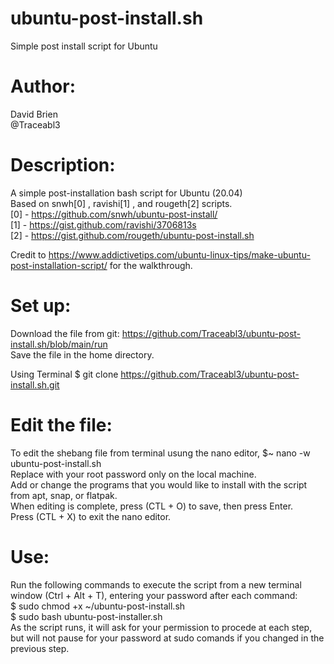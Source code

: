 # ubuntu-post-install.sh
Simple post install script for Ubuntu 

# Author:
  David Brien <br>
  @Traceabl3
#
# Description:
  A simple post-installation bash script for Ubuntu (20.04) <br>
  Based on snwh[0] , ravishi[1] , and rougeth[2] scripts. <br>
  [0] - https://github.com/snwh/ubuntu-post-install/ <br>
  [1] - https://gist.github.com/ravishi/3706813s <br>
  [2] - https://gist.github.com/rougeth/ubuntu-post-install.sh

  Credit to https://www.addictivetips.com/ubuntu-linux-tips/make-ubuntu-post-installation-script/ for the walkthrough.

# Set up:

  Download the file from git: https://github.com/Traceabl3/ubuntu-post-install.sh/blob/main/run <br>
  Save the file in the home directory. <br>
  
  Using Terminal
    $ git clone https://github.com/Traceabl3/ubuntu-post-install.sh.git

  
# Edit the file: 

  To edit the shebang file from terminal usung the nano editor, $~ nano -w ubuntu-post-install.sh <br>
  Replace <passowrd> with your root password only on the local machine. <br>
  Add or change the programs that you would like to install with the script from apt, snap, or flatpak. <br>
  When editing is complete, press (CTL + O) to save, then press Enter. <br>
  Press (CTL + X) to exit the nano editor. <br>

# Use: 

  Run the following commands to execute the script from a new terminal window (Ctrl + Alt + T), entering your password after each command: <br>
  $ sudo chmod +x ~/ubuntu-post-install.sh <br>
  $ sudo bash ubuntu-post-installer.sh <br>
  As the script runs, it will ask for your permission to procede at each step, but will not pause for your password at sudo comands if you changed <password> in the previous step. <br>
